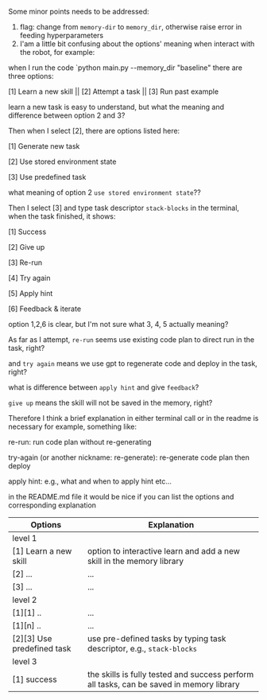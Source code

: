 Some minor points needs to be addressed:

1. flag: change from `memory-dir` to `memory_dir`, otherwise raise error in feeding hyperparameters
2. I'am a little bit confusing about the options' meaning when interact with the robot, for example:

when I run the code `python main.py --memory_dir "baseline" 
there are three options:

[1] Learn a new skill || [2] Attempt a task || [3] Run past example

learn a new task is easy to understand, but what the meaning and difference between option 2 and 3?

Then when I select [2], there are options listed here:

   [1] Generate new task

   [2] Use stored environment state

   [3] Use predefined task

what meaning of option 2 `use stored environment state`??

Then I select [3] and type task descriptor `stack-blocks` in the terminal, when the task finished, it shows:
   
   [1] Success

   [2] Give up

   [3] Re-run

   [4] Try again

   [5] Apply hint

   [6] Feedback & iterate 

option 1,2,6 is clear, but I'm not sure what 3, 4, 5 actually meaning?

As far as I attempt, `re-run` seems use existing code plan to direct run in the task, right?

and `try again` means we use gpt to regenerate code and deploy in the task, right?

what is difference between `apply hint` and give `feedback`?

`give up` means the skill will not be saved in the memory, right?




Therefore I think a brief explanation in either terminal call or in the readme is necessary
for example, something like: 

re-run: run code plan without re-generating

try-again (or another nickname: re-generate): re-generate code plan then deploy

apply hint: e.g., what and when to apply hint etc...

in the README.md file it would be nice if you can list the options and corresponding explanation

| Options | Explanation |
|-----------------------|--------------------------------------------------|
| level 1 | |
| [1] Learn a new skill | option to interactive learn and add a new skill in the memory library |
| [2] ...   | ... |
| [3] ...   | ... |
| level 2  |  |
| [1][1] ..   | ... |
| [1][n] ..   | ... |
| [2][3] Use predefined task   | use pre-defined tasks by typing task descriptor, e.g., `stack-blocks` |
| level 3  |  |
| [1] success | the skills is fully tested and success perform all tasks, can be saved in memory library |